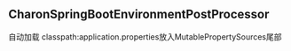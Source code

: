 ## CharonSpringBootEnvironmentPostProcessor

自动加载 classpath:application.properties放入MutablePropertySources尾部
